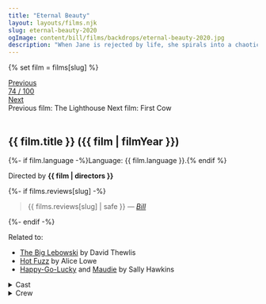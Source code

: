 ```yaml
---
title: "Eternal Beauty"
layout: layouts/films.njk
slug: eternal-beauty-2020
ogImage: content/bill/films/backdrops/eternal-beauty-2020.jpg
description: "When Jane is rejected by life, she spirals into a chaotic, schizophrenic world where love and normality collide with humorous consequences."
---
```


{% set film = films[slug] %}

<nav class="films">
  <div class="prev">
    <a href="../the-lighthouse-2019"><i class="fa-solid fa-chevron-left fa-xs"></i> Previous</a>
  </div>
  <div>
    <a class="simple" href="../">74 / 100</a>
  </div>
  <div class="next">
    <a href="../first-cow-2020">Next <i class="fa-solid fa-chevron-right fa-xs"></i></a>
  </div>
  <div class="hint">
    <span class="prev-hint">
      <span class="sr-only">Previous film:</span>
      The Lighthouse
    </span>
    <span class="next-hint">
      <span class="sr-only">Next film:</span>
      First Cow
    </span>
  </div>
</nav>

<article class="film slug-eternal-beauty-2020">
  <div class="backdrop-and-poster">
    <img class="poster" src="../films/posters/{{ slug }}.jpg" alt="">
    <img class="backdrop" src="../films/backdrops/{{ slug }}.jpg" alt="">
  </div>

  <h1>{{ film.title }} ({{ film | filmYear }})</h1>

  <p>
    {%- if film.language -%}Language: {{ film.language }}.{% endif %}
    
  </p>

  <p class="director">
    Directed by <strong>{{ film | directors }}</strong>
  </p>

  {%- if films.reviews[slug] -%}
    <blockquote> 
      {{ films.reviews[slug] | safe }} <em>—&nbsp;<a href="/bill">Bill</a></em>
    </blockquote> 
  {%- endif -%}

  <p class="related-films">Related to:</p>
  <ul class="related-films">
  <li><a href="../the-big-lebowski-1998">The Big Lebowski</a> by David Thewlis</li>
<li><a href="../hot-fuzz-2007">Hot Fuzz</a> by Alice Lowe</li>
<li><a href="../happygolucky-2008">Happy-Go-Lucky</a> and <a href="../maudie-2016">Maudie</a> by Sally Hawkins</li>
  </ul>

  <section class="film-detail">
    <div>
      <details>
        <summary>
          <i class="fa-solid fa-masks-theater"></i>
          Cast
        </summary>
        <ul>
          {%- for cast in film.credits.cast -%}
            <li>
              {{ cast.name }} as <em>{{ cast.character }}</em>
            </li>
          {%- endfor -%}
        </ul>
      </details>
      <details>
        <summary>
          <i class="fa-solid fa-clapperboard"></i>
          Crew
        </summary>
        <ul>
          {%- for crew in film.credits.crew -%}
            <li>
              {{ crew.name }} &mdash; <em>{{ crew.job }}</em>
            </li>
          {%- endfor -%}
        </ul>
      </details>
    </div>
  </section>
</article>
